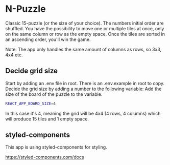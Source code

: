 # N-Puzzle

Classic 15-puzzle (or the size of your choice). The numbers initial order are shuffled. You have the possibility to move one or multiple tiles at once, only on the same column or row as the empty space. Once the tiles are sorted in an ascending order, you'll win the game.

Note: The app only handles the same amount of columns as rows, so 3x3, 4x4 etc.

## Decide grid size

Start by adding an .env file in root. There is an .env.example in root to copy.
Decide the grid size by adding a number to the following variable:
Add the size of the board of the puzzle to the variable.

```sh
REACT_APP_BOARD_SIZE=4
```

In this case it's 4, meaning the grid will be 4x4 (4 rows, 4 columns) which will produce 15 tiles and 1 empty space.

## styled-components

This app is using styled-components for styling.

https://styled-components.com/docs
